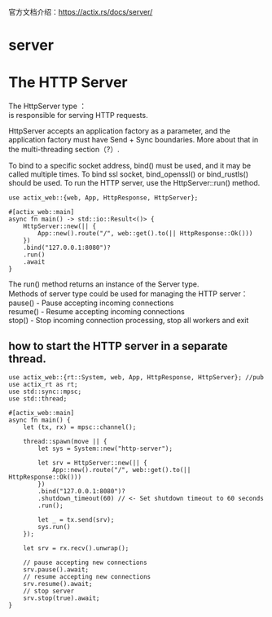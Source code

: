 官方文档介绍：https://actix.rs/docs/server/   
# server

# The HTTP Server
The HttpServer type ：   
is responsible for serving HTTP requests.

HttpServer accepts an application factory as a parameter, and the application factory must have Send + Sync boundaries. More about that in the multi-threading section（?）.   

To bind to a specific socket address, bind() must be used, and it may be called multiple times. To bind ssl socket, bind_openssl() or bind_rustls() should be used. To run the HTTP server, use the HttpServer::run() method.


```
use actix_web::{web, App, HttpResponse, HttpServer};

#[actix_web::main]
async fn main() -> std::io::Result<()> {
    HttpServer::new(|| {
        App::new().route("/", web::get().to(|| HttpResponse::Ok()))
    })
    .bind("127.0.0.1:8080")?
    .run()
    .await
}
```

The run() method returns an instance of the Server type.    
Methods of server type could be used for managing the HTTP server：  
pause() - Pause accepting incoming connections   
resume() - Resume accepting incoming connections   
stop() - Stop incoming connection processing, stop all workers and exit   


## how to start the HTTP server in a separate thread.   
```
use actix_web::{rt::System, web, App, HttpResponse, HttpServer}; //pub use actix_rt as rt;
use std::sync::mpsc;
use std::thread;

#[actix_web::main]
async fn main() {
    let (tx, rx) = mpsc::channel();

    thread::spawn(move || {
        let sys = System::new("http-server");

        let srv = HttpServer::new(|| {
            App::new().route("/", web::get().to(|| HttpResponse::Ok()))
        })
        .bind("127.0.0.1:8080")?
        .shutdown_timeout(60) // <- Set shutdown timeout to 60 seconds
        .run();

        let _ = tx.send(srv);
        sys.run()
    });

    let srv = rx.recv().unwrap();

    // pause accepting new connections
    srv.pause().await;
    // resume accepting new connections
    srv.resume().await;
    // stop server
    srv.stop(true).await;
}
```